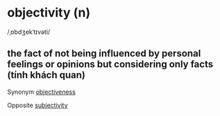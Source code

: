 # objectivity (n)

/ˌɒbdʒekˈtɪvəti/

## the fact of not being influenced by personal feelings or opinions but considering only facts (tính khách quan)

Synonym [objectiveness]()

Opposite [subjectivity](../s/subjectivity-n.md#the-fact-of-being-influenced-by-personal-ideas-opinions-or-feelings-rather-than-facts-tính-chủ-quan)